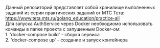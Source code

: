 Данный репозиторий представляет собой хранилище выполненных заданий из серии практических заданий от МТС Тета: https://www.teta.mts.ru/golang_education/practice-all
 <br/>Для запуска AuthService через Docker необходиомо использовать команды в папке проекта с запущенным Docker-ом: <br/>1. 'docker-compose build' - сборка сервиса <br/>2. 'docker-compose up' - создание и запуск контейнера
